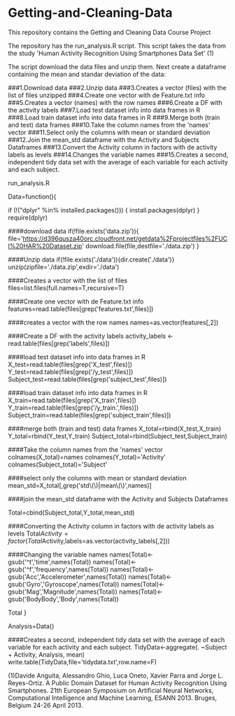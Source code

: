 # Getting-and-Cleaning-Data
This repository contains the Getting and Cleaning Data Course Project

The repository has the run_analysis.R script. This script takes the data from the study 'Human Activity Recognition Using Smartphones Data Set' (1)

The script download the data files and unzip them. Next create a dataframe containing the mean and standar deviation of the data:

###1.Download data
###2.Unzip data
###3.Creates a vector (files) with the list of files unzipped
###4.Create one vector with de Feature.txt info
###5.Creates a vector (names) with the row names
###6.Create a DF with the activity labels
###7.Load test dataset info into data frames in R
###8.Load train dataset info into data frames in R
###9.Merge both (train and test) data frames
###10.Take the column names from the 'names' vector
###11.Select only the columns with mean or standard deviation
###12.Join the mean_std dataframe with the Activity and Subjects Dataframes
###13.Convert the Activity column in factors with de activity labels as levels
###14.Changes the variable names
###15.Creates a second, independent tidy data set with the average of each variable for each activity and each subject. 

run_analysis.R

Data=function(){

if (!("dplyr" %in% installed.packages())) { 
  install.packages(dplyr)
}
require(dplyr)

####download data
if(!file.exists('data.zip')){
file='https://d396qusza40orc.cloudfront.net/getdata%2Fprojectfiles%2FUCI%20HAR%20Dataset.zip'
download.file(file,destfile='./data.zip')
}

####Unzip data
if(!file.exists('./data')){dir.create('./data')}
unzip(zipfile='./data.zip',exdir='./data')


####Creates a vector with the list of files
files=list.files(full.names=T,recursive=T)

####Create one vector with de Feature.txt info
features=read.table(files[grep('features.txt',files)])

####creates a vector with the row names
names=as.vector(features[,2])

####Create a DF with the activity labels
activity_labels <- read.table(files[grep('labels',files)])

####load test dataset info into data frames in R
X_test=read.table(files[grep('X_test',files)])
Y_test=read.table(files[grep('/y_test',files)])
Subject_test=read.table(files[grep('subject_test',files)])


####load train dataset info into data frames in R
X_train=read.table(files[grep('X_train',files)])
Y_train=read.table(files[grep('/y_train.',files)])
Subject_train=read.table(files[grep('subject_train',files)])

####merge both (train and test) data frames
X_total=rbind(X_test,X_train) 
Y_total=rbind(Y_test,Y_train)
Subject_total=rbind(Subject_test,Subject_train)

####Take the column names from the 'names' vector
colnames(X_total)=names
colnames(Y_total)='Activity'
colnames(Subject_total)='Subject'

####select only the columns with mean or standard deviation
mean_std=X_total[,grep('std\\(\\)|mean\\(\\)',names)]

####join the mean_std dataframe with the Activity and Subjects Dataframes

Total=cbind(Subject_total,Y_total,mean_std)

####Converting the Activity column in factors with de activity labels as levels
Total$Activity=factor(Total$Activity,labels=as.vector(activity_labels[,2]))

####Changing the variable names
names(Total)<-gsub('^t','time',names(Total))
names(Total)<-gsub('^f','frequency',names(Total))
names(Total)<-gsub('Acc','Accelerometer',names(Total))
names(Total)<-gsub('Gyro','Gyroscope',names(Total))
names(Total)<-gsub('Mag','Magnitude',names(Total))
names(Total)<-gsub('BodyBody','Body',names(Total))


Total
}

Analysis=Data()

####Creates a second, independent tidy data set with the average of each variable for each activity and each subject.
TidyData<-aggregate(. ~Subject + Activity, Analysis, mean)
write.table(TidyData,file='tidydata.txt',row.name=F)





(1)Davide Anguita, Alessandro Ghio, Luca Oneto, Xavier Parra and Jorge L. Reyes-Ortiz. A Public Domain Dataset for Human Activity Recognition Using Smartphones. 21th European Symposium on Artificial Neural Networks, Computational Intelligence and Machine Learning, ESANN 2013. Bruges, Belgium 24-26 April 2013.

